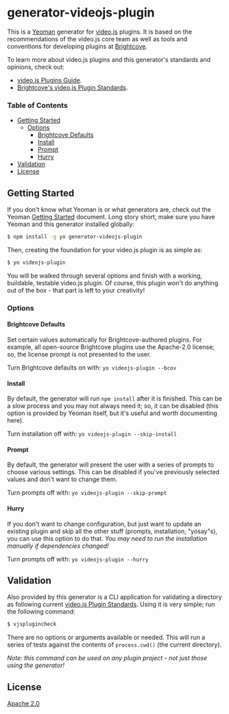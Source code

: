 # generator-videojs-plugin

This is a [Yeoman][yo] generator for [video.js][vjs] plugins. It is based on the recommendations of the video.js core team as well as tools and conventions for developing plugins at [Brightcove][bcov].

To learn more about video.js plugins and this generator's standards and opinions, check out:

- [video.js Plugins Guide][plugins-guide].
- [Brightcove's video.js Plugin Standards][standards].

### Table of Contents

<!-- START doctoc generated TOC please keep comment here to allow auto update -->
<!-- DON'T EDIT THIS SECTION, INSTEAD RE-RUN doctoc TO UPDATE -->


- [Getting Started](#getting-started)
  - [Options](#options)
    - [Brightcove Defaults](#brightcove-defaults)
    - [Install](#install)
    - [Prompt](#prompt)
    - [Hurry](#hurry)
- [Validation](#validation)
- [License](#license)

<!-- END doctoc generated TOC please keep comment here to allow auto update -->

## Getting Started

If you don't know what Yeoman is or what generators are, check out the Yeoman [Getting Started][getting-started] document. Long story short, make sure you have Yeoman and this generator installed globally:

```sh
$ npm install -g yo generator-videojs-plugin
```

Then, creating the foundation for your video.js plugin is as simple as:

```sh
$ yo videojs-plugin
```

You will be walked through several options and finish with a working, buildable, testable video.js plugin. Of course, this plugin won't do anything out of the box - that part is left to your creativity!

### Options

#### Brightcove Defaults

Set certain values automatically for Brightcove-authored plugins. For example, all open-source Brightcove plugins use the Apache-2.0 license; so, the license prompt is not presented to the user.

Turn Brightcove defaults on with: `yo videojs-plugin --bcov`

#### Install

By default, the generator will run `npm install` after it is finished. This can be a slow process and you may not always need it; so, it can be disabled (this option is provided by Yeoman itself, but it's useful and worth documenting here).

Turn installation off with: `yo videojs-plugin --skip-install`

#### Prompt

By default, the generator will present the user with a series of prompts to choose various settings. This can be disabled if you've previously selected values and don't want to change them.

Turn prompts off with: `yo videojs-plugin --skip-prompt`

#### Hurry

If you don't want to change configuration, but just want to update an existing plugin and skip all the other stuff (prompts, installation, "yosay"s), you can use this option to do that. _You may need to run the installation manually if dependencies changed!_

Turn prompts off with: `yo videojs-plugin --hurry`

## Validation

Also provided by this generator is a CLI application for validating a directory as following current [video.js Plugin Standards][standards]. Using it is very simple; run the following command:

```sh
$ vjsplugincheck
```

There are no options or arguments available or needed. This will run a series of tests against the contents of `process.cwd()` (the current directory).

_Note: this command can be used on any plugin project - not just those using the generator!_

## License

[Apache 2.0][license]

[bcov]: https://www.brightcove.com/
[getting-started]: http://yeoman.io/learning/index.html
[license]: LICENSE
[plugins-guide]: https://github.com/videojs/video.js/blob/master/docs/guides/plugins.md
[standards]: docs/standards.md
[tape]: https://www.npmjs.com/package/tape
[vjs]: http://videojs.com/
[yo]: http://yeoman.io/
